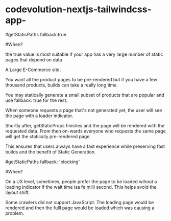# codevolution-nextjs-tailwindcss-app-

#getStaticPaths fallback:true

#When?

the true value is most suitable if your app has a very large number of static pages that depend on data

A Large E-Commerce site.

You want all the product pages to be pre-rendered but if you have a few thousand products, builds can take a really long time.

You may statically generate a small subset of products that are popular and use fallback: true for the rest.

When someone requests a page that's not generated yet, the user will see the page with a loader indicator.

Shortly after, getStaticProps finishes and the page will be rendered with the requested data. From then on-wards everyone who requests the same page will get the statically pre-rendered page.

This ensures that users always have a fast experience while preserving fast builds and the benefit of Static Generation.
<br/>

#getStaticPaths fallback: 'blocking'

#When?

On a UX level, sometimes, people prefer the page to be loaded wihout a loading indicator if the wait time isa fe milli second. This helps avoid the layout shift.

Some crawlers did not support JavaScript. The loading page would be rendered and then the fulll page would be loaded which was causing a problem.
